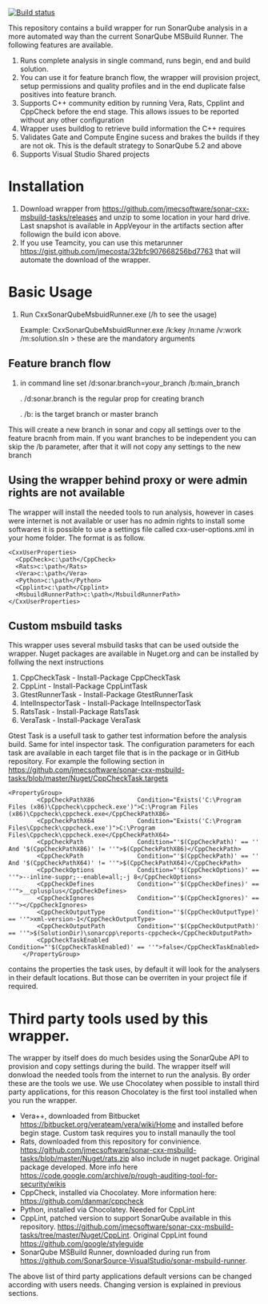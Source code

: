 [![Build status](https://ci.appveyor.com/api/projects/status/pc2gnjt8tji49y3v/branch/master?svg=true)](https://ci.appveyor.com/project/jorgecosta/sonar-cxx-msbuild-tasks/branch/master)


This repository contains a build wrapper for run SonarQube analysis in a more automated way than the current SonarQube MSBuild Runner. The following features are available.  

1. Runs complete analysis in single command, runs begin, end and build solution.
2. You can use it for feature branch flow, the wrapper will provision project, setup permissions and quality profiles and in the end duplicate false positives into feature branch.
3. Supports C++ community edition by running Vera, Rats, Cpplint and CppCheck before the end stage. This allows issues to be reported without any other configuration
4. Wrapper uses buildlog to retrieve build information the C++ requires 
5. Validates Gate and Compute Engine sucess and brakes the builds if they are not ok. This is the default strategy to SonarQube 5.2 and above
6. Supports Visual Studio Shared projects

# Installation
1. Download wrapper from https://github.com/jmecsoftware/sonar-cxx-msbuild-tasks/releases and unzip to some location in your hard drive. Last snapshot is available in AppVeyour in the artifacts section after followign the build icon above.
2. If you use Teamcity, you can use this metarunner https://gist.github.com/jmecosta/32bfc907668256bd7763 that will automate the download of the wrapper.

# Basic Usage
1. Run CxxSonarQubeMsbuidRunner.exe (/h to see the usage)

   Example: CxxSonarQubeMsbuidRunner.exe /k:key /n:name /v:work /m:solution.sln > these are the mandatory arguments

## Feature branch flow 
1. in command line set /d:sonar.branch=your_branch /b:main_branch

   . /d:sonar.branch is the regular prop for creating branch

   . /b: is the target branch or master branch

This will create a new branch in sonar and copy all settings over to the feature bracnh from main. If you want branches to be independent you can skip the /b parameter, after that it will not copy any settings to the new branch

## Using the wrapper behind proxy or were admin rights are not available
The wrapper will install the needed tools to run analysis, however in cases were internet is not available or user has no admin rights to install some softwares it is possible to use a settings file called cxx-user-options.xml in your home folder. The format is as follow.

```
<CxxUserProperties>
  <CppCheck>c:\path</CppCheck>
  <Rats>c:\path</Rats>
  <Vera>c:\path</Vera>
  <Python>c:\path</Python>
  <Cpplint>c:\path</Cpplint>
  <MsbuildRunnerPath>c:\path</MsbuildRunnerPath>
</CxxUserProperties>
```

## Custom msbuild tasks
This wrapper uses several msbuild tasks that can be used outside the wrapper. Nuget packages are available in Nuget.org and can be installed by follwing the next instructions

1. CppCheckTask - Install-Package CppCheckTask
2. CppLint - Install-Package CppLintTask
3. GtestRunnerTask - Install-Package GtestRunnerTask 
4. IntelInspectorTask - Install-Package IntelInspectorTask
5. RatsTask - Install-Package RatsTask
6. VeraTask - Install-Package VeraTask

Gtest Task is a usefull task to gather test information before the analysis build. Same for intel inspector task. The configuration parameters for each task are available in each target file that is in the package or in GitHub repository. For example the following section in  https://github.com/jmecsoftware/sonar-cxx-msbuild-tasks/blob/master/Nuget/CppCheckTask.targets

```
<PropertyGroup>        
        <CppCheckPathX86            Condition="Exists('C:\Program Files (x86)\Cppcheck\cppcheck.exe')">C:\Program Files (x86)\Cppcheck\cppcheck.exe</CppCheckPathX86>
        <CppCheckPathX64            Condition="Exists('C:\Program Files\Cppcheck\cppcheck.exe')">C:\Program Files\Cppcheck\cppcheck.exe</CppCheckPathX64>        
        <CppCheckPath               Condition="'$(CppCheckPath)' == '' And '$(CppCheckPathX86)' != ''">$(CppCheckPathX86)</CppCheckPath>
        <CppCheckPath               Condition="'$(CppCheckPath)' == '' And '$(CppCheckPathX64)' != ''">$(CppCheckPathX64)</CppCheckPath>
        <CppCheckOptions            Condition="'$(CppCheckOptions)' == ''">--inline-suppr;--enable=all;-j 8</CppCheckOptions>
		<CppCheckDefines            Condition="'$(CppCheckDefines)' == ''">__cplusplus</CppCheckDefines>
        <CppCheckIgnores            Condition="'$(CppCheckIgnores)' == ''"></CppCheckIgnores>
        <CppCheckOutputType         Condition="'$(CppCheckOutputType)' == ''">xml-version-1</CppCheckOutputType>
        <CppCheckOutputPath         Condition="'$(CppCheckOutputPath)' == ''">$(SolutionDir)\sonarcpp\reports-cppcheck</CppCheckOutputPath>
        <CppCheckTaskEnabled        Condition="'$(CppCheckTaskEnabled)' == ''">false</CppCheckTaskEnabled>
    </PropertyGroup>
```

contains the properties the task uses, by default it will look for the analysers in their default locations. But those can be overriten in your project file if required.

# Third party tools used by this wrapper.
The wrapper by itself does do much besides using the SonarQube API to provision and copy settings during the build. The wrapper itself will donwload the needed tools from the internet to run the analysis. By order these are the tools we use.
We use Chocolatey when possible to install third party applications, for this reason Chocolatey is the first tool installed when you run the wrapper.

* Vera++, downloaded from Bitbucket https://bitbucket.org/verateam/vera/wiki/Home and installed before begin stage. Custom task requires you to install manaully the tool
* Rats, downloaded from this repository for convinience. https://github.com/jmecsoftware/sonar-cxx-msbuild-tasks/blob/master/Nuget/rats.zip also include in nuget package. Original package developed. More info here https://code.google.com/archive/p/rough-auditing-tool-for-security/wikis
* CppCheck, installed via Chocolatey. More information here: https://github.com/danmar/cppcheck
* Python, installed via Chocolatey. Needed for CppLint
* CppLint, patched version to support SonarQube available in this repository. https://github.com/jmecsoftware/sonar-cxx-msbuild-tasks/tree/master/Nuget/CppLint. Original CppLint found https://github.com/google/styleguide
* SonarQube MSBuild Runner, downloaded during run from https://github.com/SonarSource-VisualStudio/sonar-msbuild-runner.

The above list of third party applications default versions can be changed according with users needs. Changing version is explained in previous sections.
